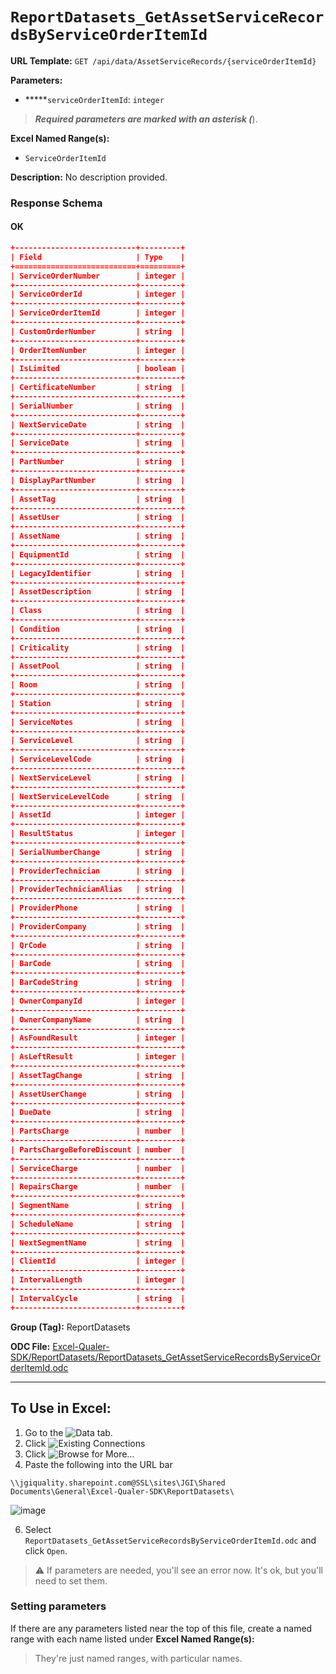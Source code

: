 # `ReportDatasets_GetAssetServiceRecordsByServiceOrderItemId`

**URL Template:**
`GET /api/data/AssetServiceRecords/{serviceOrderItemId}`

**Parameters:**
- *****`serviceOrderItemId`: `integer`


> *****Required parameters are marked with an asterisk (*****).

**Excel Named Range(s):**
- `ServiceOrderItemId`


**Description:**
No description provided.

### Response Schema

#### OK
```json
+---------------------------+---------+
| Field                     | Type    |
+===========================+=========+
| ServiceOrderNumber        | integer |
+---------------------------+---------+
| ServiceOrderId            | integer |
+---------------------------+---------+
| ServiceOrderItemId        | integer |
+---------------------------+---------+
| CustomOrderNumber         | string  |
+---------------------------+---------+
| OrderItemNumber           | integer |
+---------------------------+---------+
| IsLimited                 | boolean |
+---------------------------+---------+
| CertificateNumber         | string  |
+---------------------------+---------+
| SerialNumber              | string  |
+---------------------------+---------+
| NextServiceDate           | string  |
+---------------------------+---------+
| ServiceDate               | string  |
+---------------------------+---------+
| PartNumber                | string  |
+---------------------------+---------+
| DisplayPartNumber         | string  |
+---------------------------+---------+
| AssetTag                  | string  |
+---------------------------+---------+
| AssetUser                 | string  |
+---------------------------+---------+
| AssetName                 | string  |
+---------------------------+---------+
| EquipmentId               | string  |
+---------------------------+---------+
| LegacyIdentifier          | string  |
+---------------------------+---------+
| AssetDescription          | string  |
+---------------------------+---------+
| Class                     | string  |
+---------------------------+---------+
| Condition                 | string  |
+---------------------------+---------+
| Criticality               | string  |
+---------------------------+---------+
| AssetPool                 | string  |
+---------------------------+---------+
| Room                      | string  |
+---------------------------+---------+
| Station                   | string  |
+---------------------------+---------+
| ServiceNotes              | string  |
+---------------------------+---------+
| ServiceLevel              | string  |
+---------------------------+---------+
| ServiceLevelCode          | string  |
+---------------------------+---------+
| NextServiceLevel          | string  |
+---------------------------+---------+
| NextServiceLevelCode      | string  |
+---------------------------+---------+
| AssetId                   | integer |
+---------------------------+---------+
| ResultStatus              | integer |
+---------------------------+---------+
| SerialNumberChange        | string  |
+---------------------------+---------+
| ProviderTechnician        | string  |
+---------------------------+---------+
| ProviderTechnicianAlias   | string  |
+---------------------------+---------+
| ProviderPhone             | string  |
+---------------------------+---------+
| ProviderCompany           | string  |
+---------------------------+---------+
| QrCode                    | string  |
+---------------------------+---------+
| BarCode                   | string  |
+---------------------------+---------+
| BarCodeString             | string  |
+---------------------------+---------+
| OwnerCompanyId            | integer |
+---------------------------+---------+
| OwnerCompanyName          | string  |
+---------------------------+---------+
| AsFoundResult             | integer |
+---------------------------+---------+
| AsLeftResult              | integer |
+---------------------------+---------+
| AssetTagChange            | string  |
+---------------------------+---------+
| AssetUserChange           | string  |
+---------------------------+---------+
| DueDate                   | string  |
+---------------------------+---------+
| PartsCharge               | number  |
+---------------------------+---------+
| PartsChargeBeforeDiscount | number  |
+---------------------------+---------+
| ServiceCharge             | number  |
+---------------------------+---------+
| RepairsCharge             | number  |
+---------------------------+---------+
| SegmentName               | string  |
+---------------------------+---------+
| ScheduleName              | string  |
+---------------------------+---------+
| NextSegmentName           | string  |
+---------------------------+---------+
| ClientId                  | integer |
+---------------------------+---------+
| IntervalLength            | integer |
+---------------------------+---------+
| IntervalCycle             | string  |
+---------------------------+---------+
```

**Group (Tag):**
ReportDatasets

**ODC File:**
[Excel-Qualer-SDK/ReportDatasets/ReportDatasets_GetAssetServiceRecordsByServiceOrderItemId.odc](https://github.com/Johnson-Gage-Inspection-Inc/qualer-sdk-odc/blob/main/Excel-Qualer-SDK/ReportDatasets/ReportDatasets_GetAssetServiceRecordsByServiceOrderItemId.odc)

---

To Use in Excel:
---

1. Go to the ![`Data`](https://github.com/user-attachments/assets/da437a70-57b3-4c5b-bb01-4910ece19ed1)
 tab.
3. Click ![Existing Connections](https://github.com/user-attachments/assets/a2f1ed67-b2e0-4c23-ac90-68c870e60289)
4. Click ![`Browse for More...`](https://github.com/user-attachments/assets/8e698494-6865-41e7-b6fa-043aea81809a)
5. Paste the following into the URL bar
```
\\jgiquality.sharepoint.com@SSL\sites\JGI\Shared Documents\General\Excel-Qualer-SDK\ReportDatasets\
```

![image](https://github.com/user-attachments/assets/1e1a8d87-0377-446d-aaf5-d78562991db3)

6. Select `ReportDatasets_GetAssetServiceRecordsByServiceOrderItemId.odc` and click `Open`.

> ⚠️ If parameters are needed, you'll see an error now. It's ok, but you'll need to set them.

### Setting parameters
If there are any parameters listed near the top of this file, create a named range with each name listed under **Excel Named Range(s):**
> They're just named ranges, with particular names.
